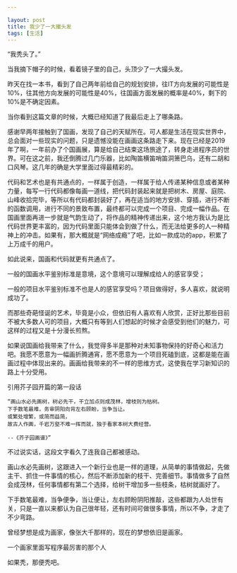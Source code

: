 ```yaml
---

layout: post
title: 我少了一大撮头发
tags: [生活]
---
```


“我秃头了。”

当我摘下帽子的时候，看着镜子里的自己，头顶少了一大撮头发。

昨天在找一本书，看到了自己两年前给自己的规划安排，往IT方向发展的可能性是10%，往其他方向发展的可能性是40%，往国画方面发展的概率是40%，剩下的10%是不确定因素。

当你看到这篇文章的时候，大概已经知道了我最后走上了哪条路。

感谢早两年接触到了国画，发现了自己的天赋所在。可人都是生活在现实世界中，总会面对一些现实的问题，只是遗憾没能在画画这条路走下来。现在已经是2019年了啊，一年前办了个国画展，算是给自己结束这场旅途了，转身走进程序员的世界。可在这之前，我还倒腾过几门乐器，比如陶笛横笛哨笛洞箫巴乌，还有二胡和口风琴。这几年的确是大学里面过得最精彩的。

代码和艺术也是有共通点的，一样属于创造，一样属于给人传递某种信息或者某种力量，每写一行代码都像每画一道线，把代码封装起来就是把树木、房屋、庭院、山峰收拾完毕，等所以有代码都封装好了，再在适当的地方安排、穿插，进行不断的函数调用，进行不同的景致布置，最终都可以完成一个项目、完成一幅作品。在国画里面再进一步就是气韵生动了，将作品的精神传递出来，这个地方我认为是比代码世界更丰富的，因为代码里面只能体会到做了什么，而无法给更多的人一种精神上的冲击。如果有，那大概就是“网络成瘾”了吧，比如一款成功的app，积累了上万成千的用户。

如此说来，国画和代码就更有共通点了。

一般的国画水平鉴别标准是意境，这个意境可以理解成给人的感官享受；

一般的项目水平鉴别标准不也是人的感官享受吗？项目做得好，多人喜欢，就说明成功了。

而那些奇葩怪诞的艺术，毕竟是小众，但依旧有人喜欢有人欣赏，正好比那些目前不被大多数人可的项目，大概只有等到人们想起的时候才会感受到他们的魅力，可这样的过程又是十分漫长煎熬。

如果说国画给我带来了什么，我觉得多半是那种对未知事物保持的好奇心和活力吧。我愿不愿意为一幅画折腾通宵，愿不愿意为一个项目死磕到底，这都是能在画画过程中体现出来的。画画给我带来的不一样的思维方式，这使我在学习新知识的路上十分受用。

引用芥子园开篇的第一段话

    “画山水必先画树，树必先干，干立加点则成茂林，增枝则为枯树。
    下手数笔最难，务审阴阳向背左右顾盼，当争当让。
    或繁处增繁，或简而益简，
    故古人作画，千岩万壑不难一挥而就，独于看家本树大费经营。 
    
    --《芥子园画谱》”
    
不过说实话，这段文字看久了连我自己都被感动。

画山水必先画树，这跟进入一个新行业也是一样的道理，从简单的事情做起，先做主干、抓住一件事情的核心，然后不断添加新的枝干、完善细节。事情做多了自然会成茂林，任何事情都有第二个选择，给树干增加多一些枝条，枯树就画好了。

下手数笔最难，当争便争，当让便让，左右顾盼阴阳推敲，这些都跟为人处世有关，只是一直以来都认为自己很年轻，还有时间可做很多事情，所以不争，才走了不少弯路。

曾经梦想是成为画家，像张大千那样的，现在的梦想依旧是画家。

一个画家里面写程序最厉害的那个人

如果秃，那便秃吧。
